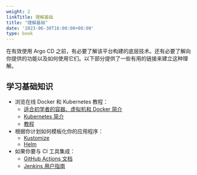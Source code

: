 ```yaml
---
weight: 2
linkTitle: 理解基础
title: "理解基础"
date: '2023-06-30T16:00:00+08:00'
type: book
---
```


在有效使用 Argo CD 之前，有必要了解该平台构建的底层技术。还有必要了解向你提供的功能以及如何使用它们。以下部分提供了一些有用的链接来建立这种理解。

## 学习基础知识

* 浏览在线 Docker 和 Kubernetes 教程：
	* [适合初学者的容器、虚拟机和 Docker 简介](https://medium.freecodecamp.org/a-beginner-friendly-introduction-to-containers-vms-and-docker-79a9e3e119b)
	* [Kubernetes 简介](https://www.edx.org/course/introduction-to-kubernetes)
	* [教程](https://kubernetes.io/docs/tutorials/)
* 根据你计划如何模板化你的应用程序：
    - [Kustomize](https://kustomize.io/)
    - [Helm](https://helm.sh/)
* 如果你要与 CI 工具集成：
    - [GitHub Actions 文档](https://docs.github.com/en/actions)
    - [Jenkins 用户指南](https://www.jenkins.io/doc/book/)
